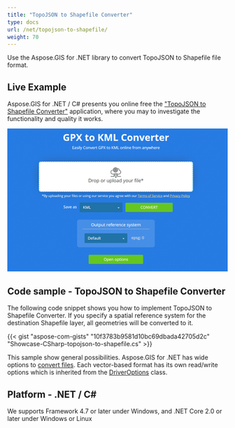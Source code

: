 ```yaml
---
title: "TopoJSON to Shapefile Converter"
type: docs
url: /net/topojson-to-shapefile/
weight: 70
---
```


Use the Aspose.GIS for .NET library to convert TopoJSON to Shapefile file format.

## **Live Example**

Aspose.GIS for .NET / C# presents you online free the ["TopoJSON to Shapefile Converter"](https://products.aspose.app/gis/conversion/topojson-to-shapefile) application, where you may to investigate the functionality and quality it works.

![TopoJSON to Shapefile Converter App](conversion.png)

## **Code sample - TopoJSON to Shapefile Converter**

The following code snippet shows you how to implement TopoJSON to Shapefile Converter. If you specify a spatial reference system for the destination Shapefile layer, all geometries will be converted to it. 

{{< gist "aspose-com-gists" "10f3783b9581d10bc69dbada42705d2c" "Showcase-CSharp-topojson-to-shapefile.cs" >}}

This sample show general possibilities. Aspose.GIS for .NET has wide options to [convert files](https://docs.aspose.com/gis/net/vector-layers/). Each vector-based format has its own read/write options which is inherited from the [DriverOptions](https://apireference.aspose.com/gis/net/aspose.gis/driveroptions) class.

## **Platform - .NET / C#**

We supports Framework 4.7 or later under Windows, and .NET Core 2.0 or later under Windows or Linux
